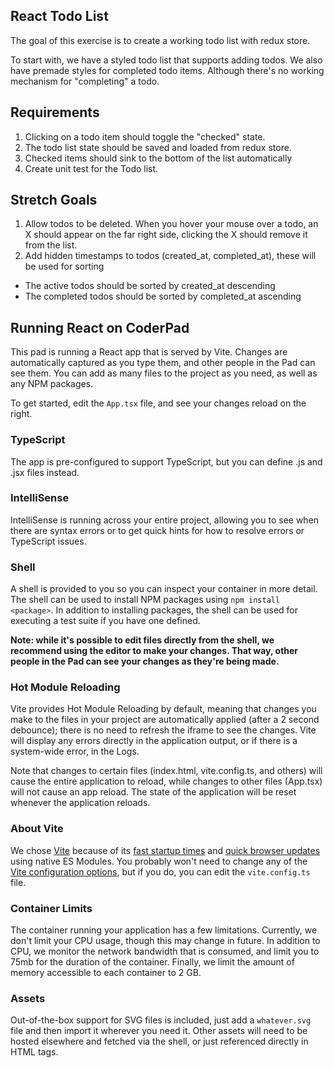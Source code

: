 ## React Todo List

The goal of this exercise is to create a working todo list with redux store.

To start with, we have a styled todo list that supports adding todos. We also have premade styles for completed todo items. Although there's no working mechanism for "completing" a todo.

## Requirements

1. Clicking on a todo item should toggle the "checked" state.
2. The todo list state should be saved and loaded from redux store.
3. Checked items should sink to the bottom of the list automatically
4. Create unit test for the Todo list.

## Stretch Goals

1. Allow todos to be deleted. When you hover your mouse over a todo, an X should appear on the far right side, clicking the X should remove it from the list.
2. Add hidden timestamps to todos (created_at, completed_at), these will be used for sorting
  - The active todos should be sorted by created_at descending
  - The completed todos should be sorted by completed_at ascending

## Running React on CoderPad

This pad is running a React app that is served by Vite.  Changes are automatically captured as you type them, and other people in the Pad can see them.  You can add as many files to the project as you need, as well as any NPM packages.

To get started, edit the `App.tsx` file, and see your changes reload on the right.

### TypeScript

The app is pre-configured to support TypeScript, but you can define .js and .jsx files instead.

### IntelliSense

IntelliSense is running across your entire project, allowing you to see when there are syntax errors or to get quick hints for how to resolve errors or TypeScript issues.

### Shell

A shell is provided to you so you can inspect your container in more detail.  The shell can be used to install NPM packages using `npm install <package>`.  In addition to installing packages, the shell can be used for executing a test suite if you have one defined.

**Note: while it's possible to edit files directly from the shell, we recommend using the editor to make your changes.  That way, other people in the Pad can see your changes as they're being made.**

### Hot Module Reloading

Vite provides Hot Module Reloading by default, meaning that changes you make to the files in your project are automatically applied (after a 2 second debounce); there is no need to refresh the iframe to see the changes.  Vite will display any errors directly in the application output, or if there is a system-wide error, in the Logs.

Note that changes to certain files (index.html, vite.config.ts, and others) will cause the entire application to reload, while changes to other files (App.tsx) will not cause an app reload. The state of the application will be reset whenever the application reloads.

### About Vite

We chose [Vite](https://vitejs.dev) because of its [fast startup times](​​https://vitejs.dev/guide/why.html#slow-server-start) and [quick browser updates](https://vitejs.dev/guide/why.html#slow-updates) using native ES Modules.  You probably won't need to change any of the [Vite configuration options](https://vitejs.dev/config/), but if you do, you can edit the `vite.config.ts` file.

### Container Limits

The container running your application has a few limitations.  Currently, we don't limit your CPU usage, though this may change in future.  In addition to CPU, we monitor the network bandwidth that is consumed, and limit you to 75mb for the duration of the container.  Finally, we limit the amount of memory accessible to each container to 2 GB.

### Assets

Out-of-the-box support for SVG files is included, just add a `whatever.svg` file and then import it wherever you need it.  Other assets will need to be hosted elsewhere and fetched via the shell, or just referenced directly in HTML tags.
